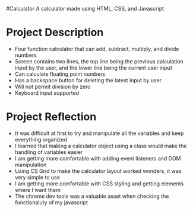 #Calculator
A calculator made using HTML, CSS, and Javascript

<h1>Project Description</h1>
  <ul>
    <li>Four function calculator that can add, subtract, multiply, and divide numbers</li>
    <li>Screen contains two lines, the top line being the previous calculation input by
        the user, and the lower line being the current user input</li>
    <li>Can calculate floating point numbers</li>
    <li>Has a backspace button for deleting the latest input by user</li>
    <li>Will not permit division by zero</li>
    <li>Keyboard input supported</li>
  </ul>
    
<h1>Project Reflection</h1>
  <ul>
    <li>It was difficult at first to try and manipulate all the variables and keep
        everything organized</li>  
    <li>I learned that making a calculator object using a class would make the handling of
    variables easier</li>
    <li>I am getting more comfortable with adding event listeners and DOM manipulation</li>
    <li>Using CS Grid to make the calculator layout worked wonders, it was very simple to use</li>
    <li>I am getting more comfortable with CSS styling and getting elements where I want them</li>
    <li>The chrome dev tools was a valuable asset when checking the functionaluty of my javascript</li>
  </ul>

